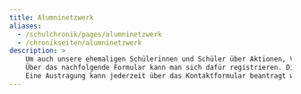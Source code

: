 ```yaml
---
title: Alumninetzwerk
aliases:
  - /schulchronik/pages/alumninetzwerk
  - /chronikseiten/alumninetzwerk
description: >
    Um auch unsere ehemaligen Schülerinnen und Schüler über Aktionen, Veranstaltungen und Neuigkeiten aus dem Schulleben zu informieren sowie zur Planung von gemeinsamen Veranstaltungen in Kontakt bleiben zu können, wurde ein Alumni-Newsletter eingerichtet.
    Über das nachfolgende Formular kann man sich dafür registrieren. Die E-Mail-Adressen werden aussschließich zur Kontaktaufnahme sowie zum Versenden von Neuigkeiten in unregelmäßigen Zeiträumen eingesetzt.
    Eine Austragung kann jederzeit über das Kontaktformular beantragt werden.
---
```


